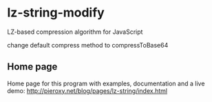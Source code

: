 lz-string-modify
=========
LZ-based compression algorithm for JavaScript

change default compress method to compressToBase64

## Home page
Home page for this program with examples, documentation and a live demo: http://pieroxy.net/blog/pages/lz-string/index.html
